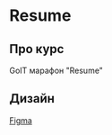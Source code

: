 # Resume

## Про курс
GoIT марафон "Resume"

## Дизайн
[Figma](https://www.figma.com/design/LaxfoWkDKa42o3irOPR70j)
